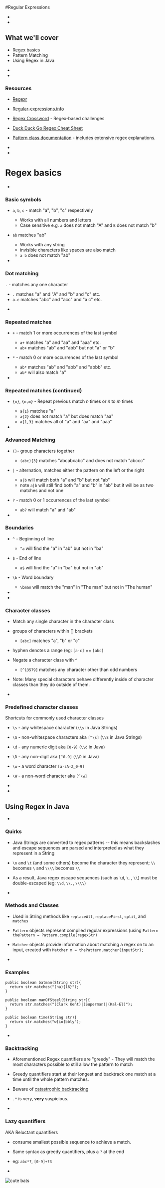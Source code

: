 #Regular Expressions

-
-

## What we'll cover

<ul>
<li class="fragment fade-up">Regex basics</li>
<li class="fragment fade-up">Pattern Matching</li>
<li class="fragment fade-up">Using Regex in Java</li>
</ul>

-
-

### Resources

- [Regexr](https://regexr.com/3m8em)
- [Regular-expressions.info](http://www.regular-expressions.info/)
- [Regex Crossword](https://regexcrossword.com/) - Regex-based challenges
- [Duck Duck Go Regex Cheat Sheet](https://duckduckgo.com/?q=regex+cheat+sheet&ia=cheatsheet)
- [Pattern class documentation](https://docs.oracle.com/javase/8/docs/api/java/util/regex/Pattern.html) - includes extensive regex explanations.

-
-
# Regex basics

-
### Basic symbols

- `a`, `b`, `c` - match "a", "b", "c" respectively
	* Works with all numbers and letters
	* Case sensitive e.g. `a` does not match "A" and `B` does not match "b"
- `ab` matches "ab"
	* Works with any string
	* invisible characters like spaces are also match 
	* `a b` does not match "ab"

-

### Dot matching

`.` - matches any one character

* `.` matches "a" and "A" and "b" and "c" etc.
* `a.c` matches "abc" and "acc" and "a c" etc.

-

### Repeated matches

- `+` - match 1 or more occurrences of the last symbol
	* `a+` matches "a" and "aa" and "aaa" etc.
	* `ab+` matches "ab" and "abb" but not "a" or "b"
- `*` - match 0 or more occurrences of the last symbol
	* `ab*` matches "ab" and "abb" and "abbb" etc.
	* `ab*` will also match "a"

-

### Repeated matches (continued)

- `{n}`, `{n,m}` - Repeat previous match *n* times or *n* to *m* times
	* `a{1}` matches "a"
	* `a{2}` does not match "a" but does match "aa"
	* `a{1,3}` matches all of "a" and "aa" and "aaa"

-

### Advanced Matching

- `()`- group characters together 
	* `(abc){3}` matches "abcabcabc" and does not match "abccc"
- `|` - alternation, matches either the pattern on the left or the right
	* `a|b` will match both "a" and "b" but not "ab"
	* note `a|b` will still find both "a" and "b" in "ab" but it will be as two matches and not one
- `?` - match 0 or 1 occurrences of the last symbol
	* `ab?` will match "a" and "ab"

-

### Boundaries

- `^` - Beginning of line
	* `^a` will find the "a" in "ab" but not in "ba"
- `$` - End of line
	* `a$` will find the "a" in "ba" but not in "ab"
- `\b` - Word boundary
	* `\bman` will match the "man" in "The man" but not in "The human"

-
-

### Character classes

- Match any single character in the character class
- groups of characters within [] brackets 
	* `[abc]` matches "a", "b" or "c"
- hyphen denotes a range (eg: `[a-c]` == `[abc]`
- Negate a character class with `^` 
	* `[^13579]` matches any character other than odd numbers
- Note: Many special characters behave differently inside of character classes than they do outside of them.

-
### Predefined character classes

Shortcuts for commonly used character classes

- `\s` - any whitespace character (`\\s` in Java Strings)
- `\S` - non-whitespace characters aka `[^\s]` (`\\S` in Java Strings)
- `\d` - any numeric digit aka `[0-9]` (`\\d` in Java)
- `\D` - any non-digit aka `[^0-9]` (`\\D` in Java)
- `\w` - a word character `[a-zA-Z_0-9]`
- `\W` - a non-word character aka `[^\w]`


-
-

## Using Regex in Java

-
### Quirks

- Java Strings are converted to regex patterns -- this means backslashes and escape sequences are parsed and interpreted as what they represent in a String
- `\n` and `\t` (and some others) become the character they represent; `\\` becomes `\` and `\\\\` becomes `\\` 
- As a result, Java regex escape sequences (such as `\d`, `\.`, `\\`) must be double-escaped (eg: `\\d`, `\\.`, `\\\\`)

-
### Methods and Classes

- Used in String methods like `replaceAll`, `replaceFirst`, `split`, and `matches`
- `Pattern` objects represent compiled regular expressions (using `Pattern thePattern = Pattern.compile(regexStr)`
- `Matcher` objects provide information about matching a regex on to an input, created with `Matcher m = thePattern.matcher(inputStr);`

-
### Examples

```
public boolean batman(String str){
  return str.matches("(na){16}");
}
```
```
public boolean manOfSteel(String str){
  return str.matches("(Clark Kent)|(Superman)|(Kal-El)");
}
```
```
public boolean time(String str){
  return str.matches("w[io]bbly");
}
```

-
### Backtracking

- Aforementioned Regex quantifiers are "greedy" - They will match the most characters possible to still allow the pattern to match
- Greedy quantifiers start at their longest and backtrack one match at a time until the whole pattern matches.
- Beware of [catastrophic backtracking](http://www.regular-expressions.info/catastrophic.html)
- `.*` is very, **very** suspicious.

-
### Lazy quantifiers

AKA Reluctant quantifiers

- consume smallest possible sequence to achieve a match.
- Same syntax as greedy quantifiers, plus a `?` at the end
- eg: `abc*?`, `[0-9]+?3`

-

<img src="https://img.buzzfeed.com/buzzfeed-static/static/2017-09/11/15/asset/buzzfeed-prod-fastlane-01/sub-buzz-16785-1505158685-6.jpg" alt="cute bats">
